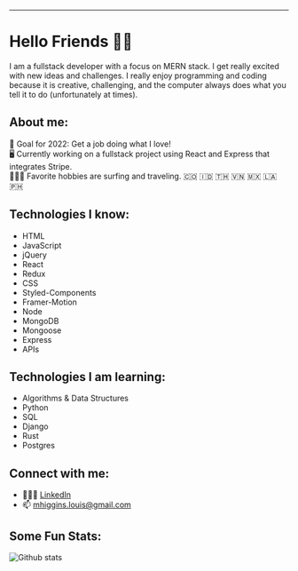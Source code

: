 ---
# Hello Friends 👋🏻

I am a fullstack developer with a focus on MERN stack. I get really excited with new ideas and challenges. I really enjoy programming and coding because it is creative, challenging, and the computer always does what you tell it to do (unfortunately at times).

## About me: 
  🏅  Goal for 2022: Get a job doing what I love!\
  🖥  Currently working on a fullstack project using React and Express that integrates Stripe.\
  🏄🏼‍♂️  Favorite hobbies are surfing and traveling. 🇨🇴 🇮🇩 🇹🇭 🇻🇳 🇲🇽 🇱🇦 🇵🇭

## Technologies I know: 
 - HTML
 - JavaScript 
 - jQuery
 - React
 - Redux 
 - CSS
 - Styled-Components 
 - Framer-Motion
 - Node
 - MongoDB
 - Mongoose
 - Express
 - APIs
 
## Technologies I am learning: 
 - Algorithms & Data Structures
 - Python
 - SQL
 - Django 
 - Rust
 - Postgres
 
## Connect with me: 
 - 🙎🏼‍♂️ [LinkedIn](https://www.linkedin.com/in/mhiggie/)
 - 📫  mhiggins.louis@gmail.com 

## Some Fun Stats: 
![Github stats](https://github-readme-stats.vercel.app/api?username=matthewhiggins415)
